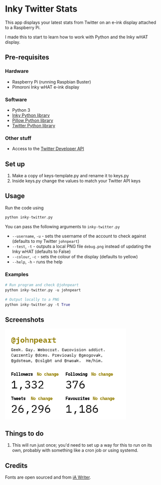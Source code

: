 # Inky Twitter Stats

This app displays your latest stats from Twitter on an e-ink display attached to a Raspberry Pi.

I made this to start to learn how to work with Python and the Inky wHAT display.

## Pre-requisites

### Hardware

- Raspberry Pi (running Raspbian Buster)
- Pimoroni Inky wHAT e-ink display

### Software

- Python 3
- [Inky Python library](https://github.com/pimoroni/inky)
- [Pillow Python library](https://pillow.readthedocs.io/en/stable/index.html)
- [Twitter Python library](https://python-twitter.readthedocs.io/en/latest/)

### Other stuff

- Access to the [Twitter Developer API](https://developer.twitter.com)

## Set up

1. Make a copy of keys-template.py and rename it to keys.py
2. Inside keys.py change the values to match your Twitter API keys

##  Usage

Run the code using 

```python
python inky-twitter.py
```

You can pass the following arguments to `inky-twitter.py`

- `--username`, `-u` - sets the username of the account to check against (defaults to my Twitter `johnpeart`)
- `--test`, `-t` - outputs a local PNG file `debug.png` instead of updating the Inky wHAT (defaults to False)
- `--colour`, `-c` - sets the colour of the display (defaults to yellow)
- `--help`, `-h` - runs the help

### Examples

```python
# Run program and check @johnpeart
python inky-twitter.py -u johnpeart
```

```python
# Output locally to a PNG
python inky-twitter.py -t True
```

## Screenshots

![](https://github.com/johnpeart/inky-twitter-stats/blob/master/debug.png)

## Things to do

1. This will run just once; you'd need to set up a way for this to run on its own, probably with something like a cron job or using systemd.

## Credits

Fonts are open sourced and from [iA Writer](https://github.com/iaolo/iA-Fonts).